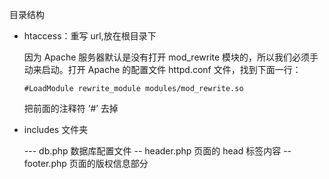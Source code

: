 目录结构

-   htaccess：重写 url,放在根目录下

    因为 Apache 服务器默认是没有打开 mod_rewrite 模块的，所以我们必须手动来启动。打开 Apache 的配置文件 httpd.conf 文件，找到下面一行：

    `#LoadModule rewrite_module modules/mod_rewrite.so`

    把前面的注释符 ‘#’ 去掉

-   includes 文件夹

    --- db.php 数据库配置文件
    -- header.php 页面的 head 标签内容
    -- footer.php 页面的版权信息部分
